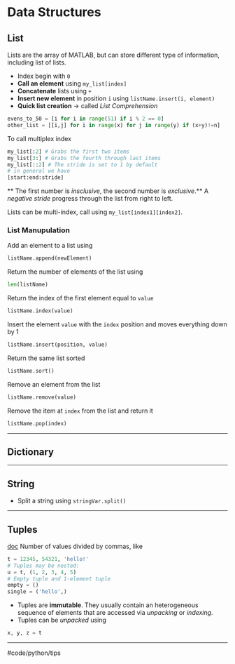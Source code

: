 # Data Structures
## List
Lists are the array of MATLAB, but can store different type of information, including list of lists.

* Index begin with `0`
* **Call an element** using `my_list[index]`
* **Concatenate** lists using `+`
* **Insert new element** in position `i` using `listName.insert(i, element)`
* **Quick list creation** -> called *List Comprehension* 
```py
evens_to_50 = [i for i in range(51) if i % 2 == 0]
other_list = [[i,j] for i in range(x) for j in range(y) if (x+y)!=n]
```

To call multiplex index
```py
my_list[:2] # Grabs the first two items
my_list[3:] # Grabs the fourth through last items
my_list[::2] # The stride is set to 1 by default
# in general we have
[start:end:stride]
```
** The first number is *insclusive*, the second number is *exclusive*.** A *negative stride* progress through the list from right to left.

Lists can be multi-index, call using `my_list[index1][index2]`.

### List Manupulation
Add an element to a list using
```py
listName.append(newElement)
```

Return the number of elements of the list using
```py
len(listName)
```

Return the index of the first element equal to `value`
```py
listName.index(value)
```

Insert the element `value` with the `index` position and moves everything down by 1
```py
listName.insert(position, value)
```

Return the same list sorted
```py
listName.sort()
```

Remove an element from the list
```py
listName.remove(value)
```

Remove the item at `index` from the list and return it
```py
listName.pop(index)
```
- - - -
## Dictionary
- - - -
## String
* Split a string using `stringVar.split()`
- - - -
## Tuples
[doc](https://docs.python.org/3.3/tutorial/datastructures.html#tuples-and-sequences)
Number of values divided by commas, like
```py
t = 12345, 54321, 'hello!'
# Tuples may be nested:
u = t, (1, 2, 3, 4, 5)
# Empty tuple and 1-element tuple
empty = ()
single = ('hello',)
```
* Tuples are **immutable**.  They usually contain an heterogeneous sequence of elements that are accessed via *unpacking* or *indexing*.
* Tuples can be *unpacked* using
```py
x, y, z = t
```
- - - -
#code/python/tips